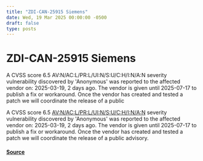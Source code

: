 ```yaml
---
title: "ZDI-CAN-25915 Siemens"
date: Wed, 19 Mar 2025 00:00:00 -0500
draft: false
type: posts
---
```

# ZDI-CAN-25915 Siemens





A CVSS score 6.5 AV:N/AC:L/PR:L/UI:N/S:U/C:H/I:N/A:N severity vulnerability discovered by 'Anonymous' was reported to the affected vendor on: 2025-03-19, 2 days ago. The vendor is given until 2025-07-17 to publish a fix or workaround. Once the vendor has created and tested a patch we will coordinate the release of a public

A CVSS score 6.5 [AV:N/AC:L/PR:L/UI:N/S:U/C:H/I:N/A:N](https://nvd.nist.gov/cvss.cfm?calculator&version=3.0&vector=AV:N/AC:L/PR:L/UI:N/S:U/C:H/I:N/A:N) severity vulnerability discovered by 'Anonymous' was reported to the affected vendor on: 2025-03-19, 2 days ago. The vendor is given until 2025-07-17 to publish a fix or workaround. Once the vendor has created and tested a patch we will coordinate the release of a public advisory.

#### [Source](http://www.zerodayinitiative.com/advisories/upcoming/)

